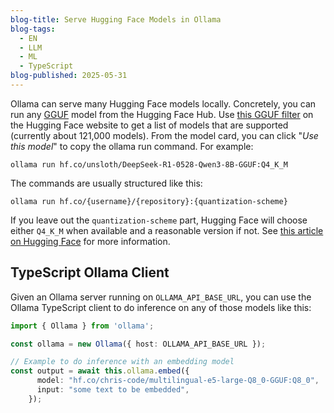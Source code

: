 ```yaml
---
blog-title: Serve Hugging Face Models in Ollama
blog-tags:
  - EN
  - LLM
  - ML
  - TypeScript
blog-published: 2025-05-31
---
```


Ollama can serve many Hugging Face models locally. Concretely, you can run any [GGUF](https://github.com/ggml-org/ggml/blob/master/docs/gguf.md) model from the Hugging Face Hub. Use [this GGUF filter](https://huggingface.co/models?library=gguf) on the Hugging Face website to get a list of models that are supported (currently about 121,000 models). From the model card, you can click "*Use this model*" to copy the ollama run command. For example:

```
ollama run hf.co/unsloth/DeepSeek-R1-0528-Qwen3-8B-GGUF:Q4_K_M
```

The commands are usually structured like this:

```
ollama run hf.co/{username}/{repository}:{quantization-scheme}
```

If you leave out the `quantization-scheme` part, Hugging Face will choose either `Q4_K_M` when available and a reasonable version if not. See [this article on Hugging Face](https://huggingface.co/docs/hub/ollama) for more information.

## TypeScript Ollama Client

Given an Ollama server running on `OLLAMA_API_BASE_URL`, you can use the Ollama TypeScript client to do inference on any of those models like this:

```ts
import { Ollama } from 'ollama';

const ollama = new Ollama({ host: OLLAMA_API_BASE_URL });

// Example to do inference with an embedding model
const output = await this.ollama.embed({
      model: "hf.co/chris-code/multilingual-e5-large-Q8_0-GGUF:Q8_0",
      input: "some text to be embedded",
    });
```

